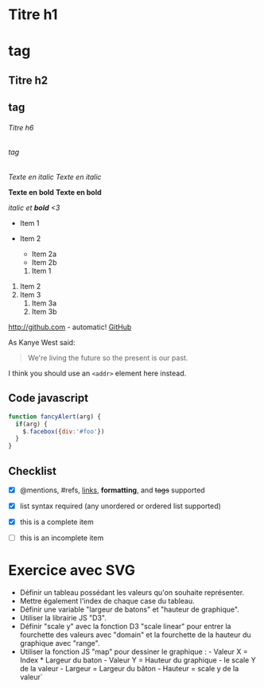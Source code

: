 # Titre h1 <h1> tag
## Titre h2 <h2> tag
###### Titre h6 <h6> tag


*Texte en italic*
_Texte en italic_

**Texte en bold**
__Texte en bold__

_italic et **bold** <3_


* Item 1
* Item 2
  * Item 2a
  * Item 2b
  
  
  1. Item 1
1. Item 2
1. Item 3
   1. Item 3a
   1. Item 3b
   

http://github.com - automatic!
[GitHub](http://github.com)


As Kanye West said:

> We're living the future so
> the present is our past.



I think you should use an
`<addr>` element here instead.


## Code javascript
```javascript
function fancyAlert(arg) {
  if(arg) {
    $.facebox({div:'#foo'})
  }
}
```

## Checklist
- [x] @mentions, #refs, [links](), **formatting**, and <del>tags</del> supported
- [x] list syntax required (any unordered or ordered list supported)
- [x] this is a complete item
- [ ] this is an incomplete item



# Exercice avec SVG
* Définir un tableau possédant les valeurs qu'on souhaite représenter.
* Mettre également l'index de chaque case du tableau.
* Définir une variable "largeur de batons" et "hauteur de graphique".
* Utiliser la librairie JS "D3".
* Définir "scale y" avec la fonction D3 "scale linear" pour entrer la fourchette des valeurs avec "domain" et la fourchette de la hauteur du graphique avec "range".
* Utiliser la fonction JS "map" pour dessiner le graphique : - Valeur X = Index * Largeur du baton - Valeur Y = Hauteur du graphique - le scale Y de la valeur - Largeur = Largeur du bâton - Hauteur = scale y de la valeur`
